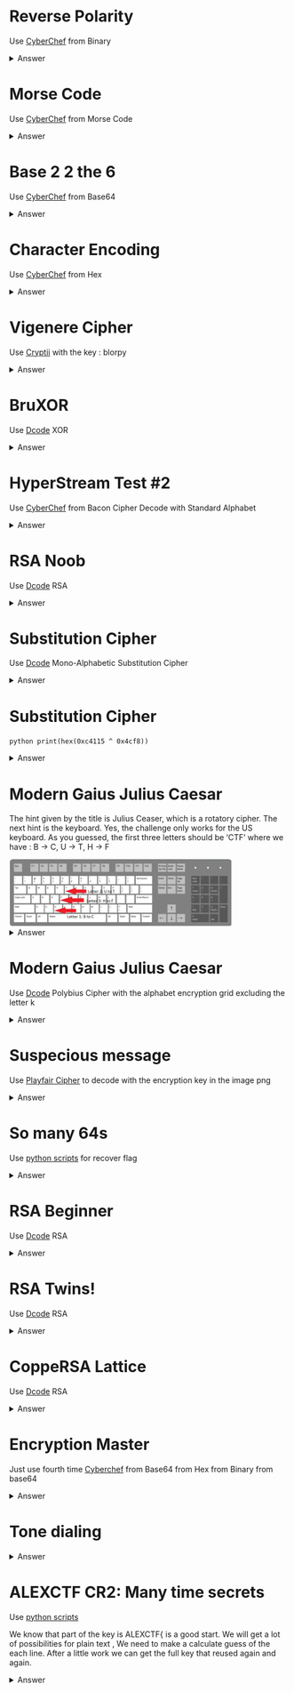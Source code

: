 # Reverse Polarity

Use [CyberChef](https://gchq.github.io/CyberChef/) from Binary

<details>

<summary markdown="span">Answer</summary>

flag :``
CTF{Bit_Flippin}
``
</details>

# Morse Code

Use [CyberChef](https://gchq.github.io/CyberChef/) from Morse Code

<details>

<summary markdown="span">Answer</summary>

flag :``
FLAGSAMUELMORSEISCOOLBYTHEWAYILIKECHEES
``
</details>

# Base 2 2 the 6

Use [CyberChef](https://gchq.github.io/CyberChef/) from Base64

<details>

<summary markdown="span">Answer</summary>

flag :``
CTF{FlaggyWaggyRaggy}
``
</details>

# Character Encoding

Use [CyberChef](https://gchq.github.io/CyberChef/) from Hex

<details>

<summary markdown="span">Answer</summary>

flag :``
ABCTF{45C11_15_U53FUL}
``
</details>

# Vigenere Cipher

Use [Cryptii](https://cryptii.com/pipes/vigenere-cipher) with the key : blorpy

<details>

<summary markdown="span">Answer</summary>

flag :``
flag{CiphersAreAwesome}
``
</details>

# BruXOR

Use [Dcode](https://www.dcode.fr/chiffre-xor) XOR

<details>

<summary markdown="span">Answer</summary>

flag :``
flag{y0u_Have_bruteforce_XOR}
``
</details>

# HyperStream Test #2

Use [CyberChef](https://gchq.github.io/CyberChef/) from Bacon Cipher Decode with Standard Alphabet

<details>

<summary markdown="span">Answer</summary>

flag :``
ILOUEBACONDONTYOU
``
</details>

# RSA Noob

Use [Dcode](https://www.dcode.fr/chiffre-rsa) RSA

<details>

<summary markdown="span">Answer</summary>

flag :``
abctf{b3tter_up_y0ur_e}
``
</details>

# Substitution Cipher

Use [Dcode](https://www.dcode.fr/monoalphabetic-substitution) Mono-Alphabetic Substitution Cipher

<details>

<summary markdown="span">Answer</summary>

flag :``
IFONLYMODERNCRYPTOWASLIKETHIS
``
</details>

# Substitution Cipher

``python
print(hex(0xc4115 ^ 0x4cf8))
``

<details>

<summary markdown="span">Answer</summary>

flag :``
0xc0ded
``
</details>

# Modern Gaius Julius Caesar 

The hint given by the title is Julius Ceaser, which is a rotatory cipher. The next hint is the keyboard. Yes, the challenge only works for the US keyboard. As you guessed, the first three letters should be ‘CTF’ where we have : B -> C, U -> T, H -> F

<img src="../files/US_Keyboard.png" alt="US_Keyboard" width="400px"/>

<details>

<summary markdown="span">Answer</summary>

flag :``
CTFlearn{Cyb3r_Cae54r}
``
</details>

# Modern Gaius Julius Caesar 

Use [Dcode](https://www.dcode.fr/polybius-cipher) Polybius Cipher with the alphabet encryption grid excluding the letter k

<details>

<summary markdown="span">Answer</summary>

flag :``
CTF{THUMBS_UP}
``
</details>

# Suspecious message

Use [Playfair Cipher](https://www.boxentriq.com/code-breaking/playfair-cipher) to decode with the encryption key in the image png

<details>

<summary markdown="span">Answer</summary>

flag :``
CTFLEARN{PL4YF41R_1S_C00L_C1PHERRRR}
``
</details>

# So many 64s

Use [python scripts](https://github.com/GuillaumeDupuy/CTF/blob/main/CTFLearn/scripts/64s.py) for recover flag

<details>

<summary markdown="span">Answer</summary>

flag :``
ABCTF{pr3tty_b4s1c_r1ght?}
``
</details>

# RSA Beginner

Use [Dcode](https://www.dcode.fr/chiffre-rsa) RSA

<details>

<summary markdown="span">Answer</summary>

flag :``
abctf{rs4_is_aw3s0m3}
``
</details>

# RSA Twins!

Use [Dcode](https://www.dcode.fr/chiffre-rsa) RSA

<details>

<summary markdown="span">Answer</summary>

flag :``
flag{i_l0v3_tw1N_pr1m3s}
``
</details>

# CoppeRSA Lattice

Use [Dcode](https://www.dcode.fr/chiffre-rsa) RSA

<details>

<summary markdown="span">Answer</summary>

flag :``
CTFlearn{n0t_th4t_s3cur3_4ft3r_4ll}
``
</details>

# Encryption Master 

Just use fourth time [Cyberchef](https://gchq.github.io/CyberChef/) from Base64 from Hex from Binary from base64

<details>

<summary markdown="span">Answer</summary>

flag :``
CTF{I_AM_PROUD_OF_YOU}
``
</details>

# Tone dialing

<details>

<summary markdown="span">Answer</summary>

flag :``
CTFlean{CRYPTOGRAPHY}
``
</details>

# ALEXCTF CR2: Many time secrets

Use [python scripts](https://github.com/GuillaumeDupuy/CTF/blob/main/CTFLearn/scripts/cribdrag.py)

We know that part of the key is ALEXCTF{ is a good start. We will get a lot of possibilities for plain text , We need to make a calculate guess of the each line. After a little work we can get the full key that reused again and again.

<details>

<summary markdown="span">Answer</summary>

flag :``
ALEXCTF{HERE_GOES_THE_KEY}
``
</details>